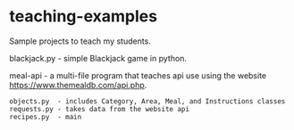 # teaching-examples
Sample projects to teach my students.

blackjack.py - simple Blackjack game in python.

meal-api - a multi-file program that teaches api use using the website https://www.themealdb.com/api.php.

    objects.py  - includes Category, Area, Meal, and Instructions classes
    requests.py - takes data from the website api
    recipes.py  - main
